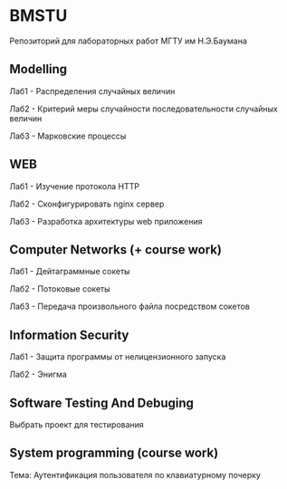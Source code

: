 # BMSTU

Репозиторий для лабораторных работ МГТУ им Н.Э.Баумана

## Modelling

Лаб1 - Распределения случайных величин

Лаб2 - Критерий меры случайности последовательности случайных величин

Лаб3 - Марковские процессы

## WEB

Лаб1 - Изучение протокола HTTP

Лаб2 - Сконфигурировать nginx сервер

Лаб3 - Разработка архитектуры web приложения

## Computer Networks (+ course work)

Лаб1 - Дейтаграммные сокеты

Лаб2 - Потоковые сокеты

Лаб3 - Передача произвольного файла посредством сокетов

## Information Security

Лаб1 - Защита программы от нелицензионного запуска

Лаб2 - Энигма

## Software Testing And Debuging

Выбрать проект для тестирования

## System programming (course work)

Тема: Аутентификация пользователя по клавиатурному почерку
